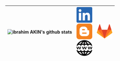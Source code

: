 |![ibrahim AKIN's github stats](https://github-readme-stats.vercel.app/api?username=ibrahimakin&show_icons=true&theme=tokyonight) | <a target="_blank" rel="noopener noreferrer" href="https://www.linkedin.com/in/ibrahim-AKIN"><img src="https://raw.githubusercontent.com/ibrahimakin/ibrahimAKIN/master/images/linkedin.png" width="50"></a> <br/> <a target="_blank" rel="noopener noreferrer" href="https://ibrahim-akin.blogspot.com"><img src="https://raw.githubusercontent.com/ibrahimakin/ibrahimAKIN/master/images/blogger.png" width="50"></a> <br/> <a target="_blank" rel="noopener noreferrer" href="https://ibrahimakin.github.io"><img src="https://raw.githubusercontent.com/ibrahimakin/ibrahimAKIN/master/images/web.png" width="50"></a> |<a target="_blank" rel="noopener noreferrer" href="https://gitlab.com/ibrahimAKIN"><img src="https://raw.githubusercontent.com/ibrahimakin/ibrahimAKIN/master/images/gitlab.png" width="50"></a>
|--|--|--|